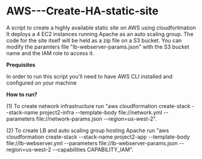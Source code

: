 # AWS---Create-HA-static-site
A script to create a highly available static site on AWS using cloudfortmation
It deploys a 4 EC2 instances running Apache as an auto scaling group. 
The code for the site itself will be held as a zip file on a S3 bucket. You can modify the paramters file "lb-webserver-params.json" with the S3 bucket name and the IAM role to access it.  

__**Prequisites**__

In order to run this script you'll need to have AWS CLI installed and configured on your machine

**How to run?**

(1) To create network infrastructure run "aws cloudformation create-stack --stack-name project2-infra --template-body file://network.yml --parameters file://network-params.json --region=us-west-2".

(2) To create LB and auto scaling group hosting Apache run "aws cloudformation create-stack --stack-name project2-app --template-body file://lb-webserver.yml --parameters file://lb-webserver-params.json --region=us-west-2 --capabilities CAPABILITY_IAM".
